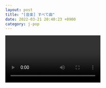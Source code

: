 ```yaml
---
layout: post
title: "[音楽] すべて曲"
date: 2022-03-21 20:40:23 +0900
category: j-pop
---
```


<div class="video-container">
    <video id="player" class="video-js vjs-default-skin vjs-big-play-centered" data-json="/public/json/すべて曲.json"></video>
</div>